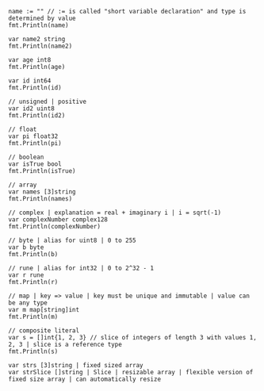 	name := "" // := is called "short variable declaration" and type is determined by value
	fmt.Println(name)

	var name2 string
	fmt.Println(name2)

	var age int8
	fmt.Println(age)

	var id int64
	fmt.Println(id)

	// unsigned | positive
	var id2 uint8
	fmt.Println(id2)

	// float
	var pi float32
	fmt.Println(pi)

	// boolean
	var isTrue bool
	fmt.Println(isTrue)

	// array
	var names [3]string
	fmt.Println(names)

	// complex | explanation = real + imaginary i | i = sqrt(-1)
	var complexNumber complex128
	fmt.Println(complexNumber)

	// byte | alias for uint8 | 0 to 255
	var b byte
	fmt.Println(b)

	// rune | alias for int32 | 0 to 2^32 - 1
	var r rune
	fmt.Println(r)

	// map | key => value | key must be unique and immutable | value can be any type
	var m map[string]int
	fmt.Println(m)

	// composite literal
	var s = []int{1, 2, 3} // slice of integers of length 3 with values 1, 2, 3 | slice is a reference type
	fmt.Println(s)

	var strs [3]string | fixed sized array
	var strSlice []string | Slice | resizable array | flexible version of fixed size array | can automatically resize